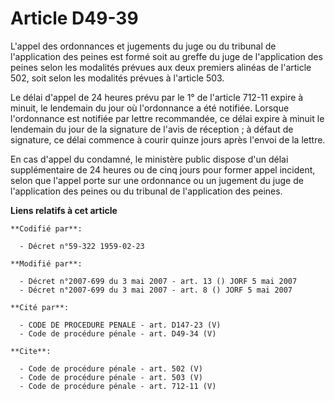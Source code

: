 # Article D49-39

L'appel des ordonnances et jugements du juge ou du tribunal de l'application des peines est formé soit au greffe du juge de
l'application des peines selon les modalités prévues aux deux premiers alinéas de l'article 502, soit selon les modalités
prévues à l'article 503. 

Le délai d'appel de 24 heures prévu par le 1° de l'article 712-11 expire à minuit, le lendemain du jour où l'ordonnance a été
notifiée. Lorsque l'ordonnance est notifiée par lettre recommandée, ce délai expire à minuit le lendemain du jour de la
signature de l'avis de réception ; à défaut de signature, ce délai commence à courir quinze jours après l'envoi de la
lettre. 

En cas d'appel du condamné, le ministère public dispose d'un délai supplémentaire de 24 heures ou de cinq jours pour former
appel incident, selon que l'appel porte sur une ordonnance ou un jugement du juge de l'application des peines ou du tribunal
de l'application des peines.

**Liens relatifs à cet article**

	**Codifié par**:

	  - Décret n°59-322 1959-02-23

	**Modifié par**:

	  - Décret n°2007-699 du 3 mai 2007 - art. 13 () JORF 5 mai 2007
	  - Décret n°2007-699 du 3 mai 2007 - art. 8 () JORF 5 mai 2007

	**Cité par**:

	  - CODE DE PROCEDURE PENALE - art. D147-23 (V)
	  - Code de procédure pénale - art. D49-34 (V)

	**Cite**:

	  - Code de procédure pénale - art. 502 (V)
	  - Code de procédure pénale - art. 503 (V)
	  - Code de procédure pénale - art. 712-11 (V)
